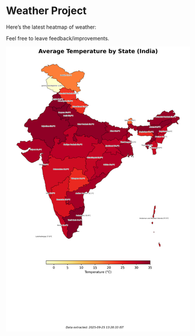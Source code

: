 # Weather Project

Here’s the latest heatmap of weather:

Feel free to leave feedback/improvements.

![India Heatmap](docs/assets/india_heatmap.png?v=D4F44C)
